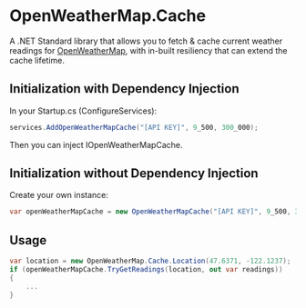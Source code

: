 # OpenWeatherMap.Cache
A .NET Standard library that allows you to fetch & cache current weather readings for [OpenWeatherMap](https://openweathermap.org/), with in-built resiliency that can extend the cache lifetime.

## Initialization with Dependency Injection
In your Startup.cs (ConfigureServices):
```c#
services.AddOpenWeatherMapCache("[API KEY]", 9_500, 300_000);
```

Then you can inject IOpenWeatherMapCache.

## Initialization without Dependency Injection
Create your own instance:
```c#
var openWeatherMapCache = new OpenWeatherMapCache("[API KEY]", 9_500, 300_000);
```

## Usage
```c#
var location = new OpenWeatherMap.Cache.Location(47.6371, -122.1237);
if (openWeatherMapCache.TryGetReadings(location, out var readings))
{
	...
}
```
